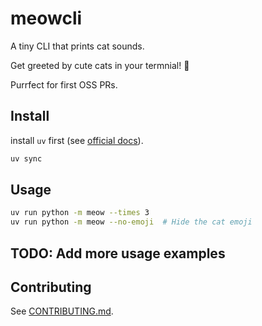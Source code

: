 # meowcli

A tiny CLI that prints cat sounds.

Get greeted by cute cats in your termnial! 🐾

Purrfect for first OSS PRs.

## Install

install `uv` first (see [official docs](https://docs.astral.sh/uv/getting-started/installation/)).

```bash
uv sync
```

## Usage

```bash
uv run python -m meow --times 3
uv run python -m meow --no-emoji  # Hide the cat emoji
```

## TODO: Add more usage examples

## Contributing

See [CONTRIBUTING.md](CONTRIBUTING.md).
